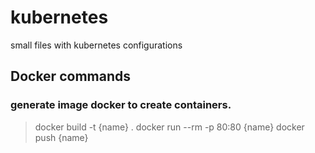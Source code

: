 # kubernetes
small files with kubernetes configurations


## Docker commands

### generate image docker to create containers.

>docker build -t {name} .
>docker run --rm -p 80:80 {name}
>docker push {name}
